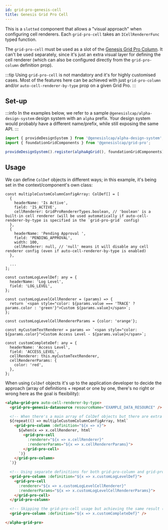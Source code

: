 ```yaml
---
id: grid-pro-genesis-cell
title: Genesis Grid Pro Cell
---
```


This is a `slotted` component that allows a "visual approach" when configuring cell renderers. Each `grid-pro-cell` takes an `ICellRendererFunc` typed function.

The `grid-pro-cell` must be used as a slot of the [Genesis Grid Pro Column](/web/web-components/grids/grid-pro/grid-pro-genesis-column/). It can't be used separately, since it's just an extra visual layer for defining the cell renderer (which can also be configured directly from the `grid-pro-column` definition prop).

:::tip
Using `grid-pro-cell` is not mandatory and it's for highly customised cases. Most of the features here can be achieved with just `grid-pro-column` and/or `auto-cell-renderer-by-type` prop on a given Grid Pro.
:::

## Set-up

:::info
In the examples below, we refer to a sample `@genesislcap/alpha-design-system` design system with an `alpha` prefix. Your design system would probably have a different name/prefix, while still exposing the same API.
:::

```ts
import { provideDesignSystem } from '@genesislcap/alpha-design-system';
import { foundationGridComponents } from '@genesislcap/grid-pro';

provideDesignSystem().register(alphaAgGrid(), foundationGridComponents);
```

## Usage

We can define `ColDef` objects in different ways; in this example, it's being set in the context/component's own class:

```tsx title="ColDef array setting custom headerName and others"
const multipleCustomColumnConfigArray: ColDef[] = [
  {
    headerName: 'Is Active',
    field: 'IS_ACTIVE',
    cellRenderer: GridProRendererTypes.boolean, // 'boolean' is a built-in cell renderer (will be used automatically if auto-cell-renderer-by-type is specified in the `grid-pro-grid` config)
  },
  {
    headerName: 'Pending Approval ',
    field: 'PENDING_APPROVAL',
    width: 100,
    cellRenderer: null, // 'null' means it will disable any cell renderer config (even if auto-cell-renderer-by-type is enabled)
  },

  ...
];

const customLogLevelDef: any = {
  headerName: 'Log Level',
  field: 'LOG_LEVEL',
};

const customLogLevelCellRenderer = (params) => {
  return `<span style="color: ${params.value === 'TRACE' ? params.color : 'green'}">Custom ${params.value}</span>`;
};

const customLogLevelCellRendererParams = {color: 'orange'};

const myCustomTextRenderer = params => `<span style="color: ${params.color}">Custom Access Level - ${params.value}</span>`;

const customCompleteDef: any = {
  headerName: 'Access Level',
  field: 'ACCESS_LEVEL',
  cellRenderer: this.myCustomTextRenderer,
  cellRendererParams: {
    color: 'red',
  },
};
```

When using `ColDef` objects it's up to the application developer to decide the approach (array of definitions + repeat or one by one, there's no right or wrong here as the goal is flexibility):

```html title="Using the ColDef (with cellRenderer/cellRendererParams) objects in different ways"
<alpha-grid-pro auto-cell-renderer-by-type>
  <grid-pro-genesis-datasource resourceName="EXAMPLE_DATA_RESOURCE" />

  <!-- When there's a main array of ColDef objects but there are extra conditions for the custom cellRenderer -->
  ${repeat(() => multipleCustomColumnConfigArray, html`
    <grid-pro-column :definition="${x => x}">
      ${when(x => x.cellRenderer, html`
        <grid-pro-cell 
          :renderer="${x => x.cellRenderer}" 
          :rendererParams="${x => x.cellRendererParams}">
        </grid-pro-cell>
      `)}
    </grid-pro-column>
  `)} 

  <!-- Using separate definitions for both grid-pro-column and grid-pro-cell -->
  <grid-pro-column :definition="${x => x.customLogLevelDef}">
    <grid-pro-cell 
      :renderer="${x => x.customLogLevelCellRenderer}" 
      :rendererParams="${x => x.customLogLevelCellRendererParams}">
    </grid-pro-cell>
  </grid-pro-column>

  <!-- Skipping the grid-pro-cell usage but achieving the same result (custom cellRenderer/cellRendererParams) -->
  <grid-pro-column :definition="${x => x.customCompleteDef}" />

</alpha-grid-pro>
```
